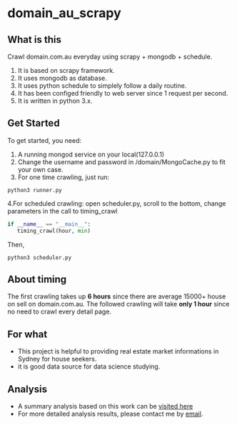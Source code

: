# domain_au_scrapy

## What is this
Crawl domain.com.au everyday using scrapy + mongodb + schedule.
 1. It is based on scrapy framework.
 2. It uses mongodb as database.
 3. It uses python schedule to simplely follow a daily routine.
 4. It has been configed friendly to web server since 1 request per second.
 5. It is written in python 3.x.

## Get Started
 To get started, you need:
 1. A running mongod service on your local(127.0.0.1)
 2. Change the username and password in /domain/MongoCache.py to fit your own case.
 3. For one time crawling, just run: 
  ```shell
  python3 runner.py
  ```
 4.For scheduled crawling:
  open scheduler.py, scroll to the bottom, change parameters in the call to timing_crawl
  ```python
  if __name__ == "__main__":
     timing_crawl(hour, min)
  ```
  Then,
  ```shell
  python3 scheduler.py
  ```

## About timing
The first crawling takes up **6 hours** since there are average 15000+ house on sell on domain.com.au.
The followed crawling will take **only 1 hour** since no need to crawl every detail page.

## For what
 - This project is helpful to providing real estate market informations in Sydney for house seekers.
 - it is good data source for data science studying.
 
## Analysis
 - A summary analysis based on this work can be [visited here](https://kownse.github.io/sydneyhouse)
 - For more detailed analysis results, please contact me by [email](mailto:kownse@gmail.com).
